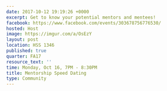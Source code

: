```yaml
---
date: 2017-10-12 19:19:26 +0000
excerpt: Get to know your potential mentors and mentees!
facebook: https://www.facebook.com/events/303678756776530/
hosted: Host
image: https://imgur.com/a/OsEzY
layout: post
location: HSS 1346
published: true
quarter: FA17
resource_text: ''
time: Monday, Oct 16, 7PM - 8:30PM
title: Mentorship Speed Dating
type: Community
---
```

